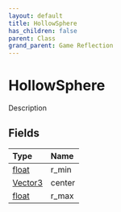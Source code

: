 ```yaml
---
layout: default
title: HollowSphere
has_children: false
parent: Class
grand_parent: Game Reflection
---
```

# HollowSphere
Description 

## Fields

| Type | Name |
|:----------|:--------------|
| [float](/riftbreaker-wiki/docs/game-reflection/components/float/) | r_min |
| [Vector3](/riftbreaker-wiki/docs/game-reflection/classes/vector3/) | center |
| [float](/riftbreaker-wiki/docs/game-reflection/components/float/) | r_max |

